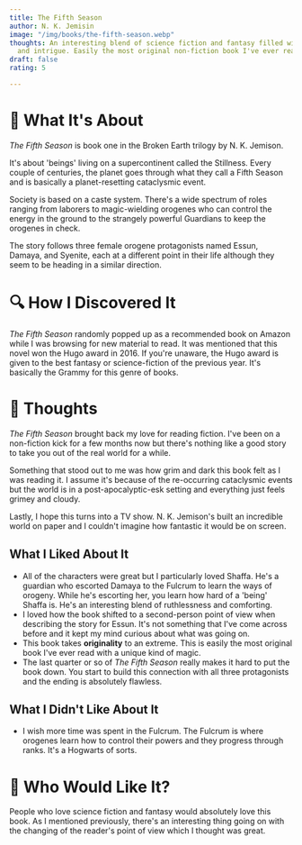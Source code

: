 ```yaml
---
title: The Fifth Season
author: N. K. Jemisin
image: "/img/books/the-fifth-season.webp"
thoughts: An interesting blend of science fiction and fantasy filled with magic, tragedy,
  and intrigue. Easily the most original non-fiction book I've ever read.
draft: false
rating: 5

---
```

# 📕 What It's About

_The Fifth Season_ is book one in the Broken Earth trilogy by N. K. Jemison.

It's about 'beings' living on a supercontinent called the Stillness. Every couple of centuries, the planet goes through what they call a Fifth Season and is basically a planet-resetting cataclysmic event.

Society is based on a caste system. There's a wide spectrum of roles ranging from laborers to magic-wielding orogenes who can control the energy in the ground to the strangely powerful Guardians to keep the orogenes in check.

The story follows three female orogene protagonists named Essun, Damaya, and Syenite, each at a different point in their life although they seem to be heading in a similar direction.

# 🔍 How I Discovered It

_The Fifth Season_ randomly popped up as a recommended book on Amazon while I was browsing for new material to read. It was mentioned that this novel won the Hugo award in 2016. If you're unaware, the Hugo award is given to the best fantasy or science-fiction of the previous year. It's basically the Grammy for this genre of books.

# 🧠 Thoughts

_The Fifth Season_ brought back my love for reading fiction. I've been on a non-fiction kick for a few months now but there's nothing like a good story to take you out of the real world for a while.

Something that stood out to me was how grim and dark this book felt as I was reading it. I assume it's because of the re-occurring cataclysmic events but the world is in a post-apocalyptic-esk setting and everything just feels grimey and cloudy.

Lastly, I hope this turns into a TV show. N. K. Jemison's built an incredible world on paper and I couldn't imagine how fantastic it would be on screen.

## What I Liked About It

* All of the characters were great but I particularly loved Shaffa. He's a guardian who escorted Damaya to the Fulcrum to learn the ways of orogeny. While he's escorting her, you learn how hard of a 'being' Shaffa is. He's an interesting blend of ruthlessness and comforting.
* I loved how the book shifted to a second-person point of view when describing the story for Essun. It's not something that I've come across before and it kept my mind curious about what was going on.
* This book takes **originality** to an extreme. This is easily the most original book I've ever read with a unique kind of magic.
* The last quarter or so of _The Fifth Season_ really makes it hard to put the book down. You start to build this connection with all three protagonists and the ending is absolutely flawless.

## What I Didn't Like About It

* I wish more time was spent in the Fulcrum. The Fulcrum is where orogenes learn how to control their powers and they progress through ranks. It's a Hogwarts of sorts.

# 🦉 Who Would Like It?

People who love science fiction and fantasy would absolutely love this book. As I mentioned previously, there's an interesting thing going on with the changing of the reader's point of view which I thought was great.